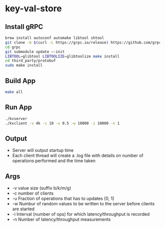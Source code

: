 # key-val-store

Install gRPC
------------

```sh
brew install autoconf automake libtool shtool
git clone -b $(curl -L https://grpc.io/release) https://github.com/grpc/grpc
cd grpc
git submodule update —-init
LIBTOOL=glibtool LIBTOOLIZE=glibtoolize make install
cd third_party/protobuf
sudo make install
```

Build App
---------

```sh
make all
```

Run App
-------

```sh
./kvserver
./kvclient -v 4k -c 10 -u 0.5 -w 10000 -i 10000 -n 1
```

Output
------

* Server will output startup time
* Each client thread will create a .log file with details on number of operations performed and the time taken

Args
----

* -v value size (suffix b/k/m/g)
* -c number of clients
* -u Fraction of operations that has to updates [0, 1]
* -w Numbur of random values to be written to the server before clients are started
* -i Interval (number of ops) for which latency/throughput is recorded
* -n Number of latency/throughput measurements
